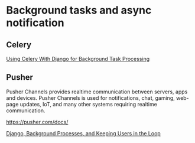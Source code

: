 Background tasks and async notification
=======================================

Celery
------
[Using Celery With Django for Background Task Processing](https://code.tutsplus.com/tutorials/using-celery-with-django-for-background-task-processing--cms-28732)



Pusher
------
Pusher Channels provides realtime communication between servers, apps and devices. Pusher Channels is used for notifications, chat, gaming, web-page updates, IoT, and many other systems requiring realtime communication.

https://pusher.com/docs/


[Django, Background Processes, and Keeping Users in the Loop](http://oddbird.net/2017/04/17/async-notifications/)




